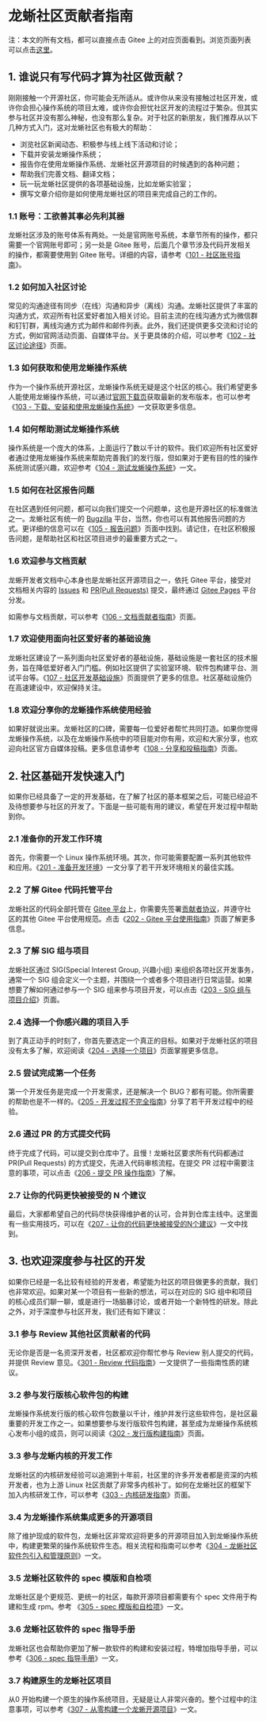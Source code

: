# 龙蜥社区贡献者指南

注：本文的所有文档，都可以直接点击 Gitee 上的对应页面看到。浏览页面列表可以点击[这里](https://gitee.com/anolis/docs/tree/main/articles)。

## 1. 谁说只有写代码才算为社区做贡献？

刚刚接触一个开源社区，你可能会无所适从。或许你从来没有接触过社区开发，或许你会担心操作系统的项目太难，或许你会担忧社区开发的流程过于繁杂。但其实参与社区并没有那么神秘，也没有那么复杂。对于社区的新朋友，我们推荐从以下几种方式入门，这对龙蜥社区也有极大的帮助：
+ 浏览社区新闻动态、积极参与线上线下活动和讨论；
+ 下载并安装龙蜥操作系统；
+ 报告你在使用龙蜥操作系统、龙蜥社区开源项目的时候遇到的各种问题；
+ 帮助我们完善文档、翻译文档；
+ 玩一玩龙蜥社区提供的各项基础设施，比如龙蜥实验室；
+ 撰写文章介绍你是如何使用龙蜥社区的项目来完成自己的工作的。

### 1.1 账号：工欲善其事必先利其器

龙蜥社区涉及的账号体系有两处。一处是官网账号系统，本章节所有的操作，都只需要一个官网账号即可；另一处是 Gitee 账号，后面几个章节涉及代码开发相关的操作，都需要使用到 Gitee 账号。详细的内容，请参考《[101 - 社区账号指南](/articles/101-accounts.md)》。

### 1.2 如何加入社区讨论

常见的沟通途径有同步（在线）沟通和异步（离线）沟通。龙蜥社区提供了丰富的沟通方式，欢迎所有社区爱好者加入相关讨论。目前主流的在线沟通方式为微信群和钉钉群，离线沟通方式为邮件和邮件列表。此外，我们还提供更多交流和讨论的方式，例如官网活动页面、自媒体平台。关于更具体的介绍，可以参考《[102 - 社区讨论途径](/articles/102-join-discussion.md)》页面。

### 1.3 如何获取和使用龙蜥操作系统

作为一个操作系统开源社区，龙蜥操作系统无疑是这个社区的核心。我们希望更多人能使用龙蜥操作系统，可以通过[官网下载页](https://openanolis.cn/download)获取最新的发布版本，也可以参考《[103 - 下载、安装和使用龙蜥操作系统](/articles/103-run-anolis-os.md)》一文获取更多信息。

### 1.4 如何帮助测试龙蜥操作系统

操作系统是一个庞大的体系，上面运行了数以千计的软件。我们欢迎所有社区爱好者通过使用龙蜥操作系统来帮助完善我们的发行版，但如果对于更有目的性的操作系统测试感兴趣，欢迎参考《[104 - 测试龙蜥操作系统](/articles/104-help-with-testing.md)》一文。

### 1.5 如何在社区报告问题

在社区遇到任何问题，都可以向我们提交一个问题单，这也是开源社区的标准做法之一。龙蜥社区有统一的 [Bugzilla](https://bugzilla.openanolis.cn/) 平台，当然，你也可以有其他报告问题的方式。更详细的信息可以在《[105 - 报告问题](/articles/105-report-issues.md)》页面中找到。请记住，在社区积极报告问题，是帮助社区和社区项目进步的最重要方式之一。

### 1.6 欢迎参与文档贡献

龙蜥开发者文档中心本身也是龙蜥社区开源项目之一，依托 Gitee 平台，接受对文档相关内容的 [Issues](https://gitee.com/anolis/docs/issues) 和 [PR(Pull Requests)](https://gitee.com/anolis/docs/pulls) 提交，最终通过 [Gitee Pages](https://gitee.com/help/articles/4136) 平台分发。

如需参与文档贡献，可以参考《[106 - 文档贡献者指南](/articles/106-contribute-to-docs.md)》页面。

### 1.7 欢迎使用面向社区爱好者的基础设施

龙蜥社区建设了一系列面向社区爱好者的基础设施，基础设施是一套社区的技术服务，旨在降低爱好者入门门槛。例如社区提供了实验室环境、软件包构建平台、测试平台等。《[107 - 社区开发基础设施](/articles/107-infra.md)》页面提供了更多的信息。社区基础设施仍在高速建设中，欢迎保持关注。

### 1.8 欢迎分享你的龙蜥操作系统使用经验

如果好就说出来。龙蜥社区的口碑，需要每一位爱好者帮忙共同打造。如果你觉得龙蜥操作系统，以及在龙蜥操作系统中的项目能对你有用，欢迎和大家分享，也欢迎向社区官方自媒体投稿。更多信息请参考《[108 - 分享和投稿指南](/articles/108-sharing-anolis-os-best-practice.md)》页面。

## 2. 社区基础开发快速入门

如果你已经具备了一定的开发基础，在了解了社区的基本框架之后，可能已经迫不及待想要参与社区的开发了。下面是一些可能有用的建议，希望在开发过程中帮助到你。

### 2.1 准备你的开发工作环境

首先，你需要一个 Linux 操作系统环境。其次，你可能需要配置一系列其他软件和应用。《[201 - 准备开发环境](/articles/201-prepare-for-developing.md)》一文分享了若干开发环境相关的最佳实践。

### 2.2 了解 Gitee 代码托管平台

龙蜥社区的代码全部托管在 [Gitee 平台](http://gitee.com/)上，你需要先签署[贡献者协议](https://openanolis.cn/pact/contributor)，并遵守社区的其他 Gitee 平台使用规范。点击《[202 - Gitee 平台使用指南](/articles/202-intro-to-gitee.md)》页面了解更多信息。

### 2.3 了解 SIG 组与项目

龙蜥社区通过 SIG(Special Interest Group, 兴趣小组) 来组织各项社区开发事务，通常一个 SIG 组会定义一个主题，并围绕一个或者多个项目进行日常运营。如果想要了解如何通过参与一个 SIG 组来参与项目开发，可以点击《[203 - SIG 组与项目介绍](/articles/203-intro-to-sig-and-openanolis-projects.md)》页面。

### 2.4 选择一个你感兴趣的项目入手

到了真正动手的时刻了，你首先要选定一个真正的目标。如果对于龙蜥社区的项目没有太多了解，欢迎阅读《[204 - 选择一个项目](/articles/204-choose-a-project.md)》页面掌握更多信息。

### 2.5 尝试完成第一个任务

第一个开发任务是完成一个开发需求，还是解决一个 BUG？都有可能。你所需要的帮助也是不一样的。《[205 - 开发过程不完全指南](/articles/205-ready-for-first-task.md)》分享了若干开发过程中的经验。

### 2.6 通过 PR 的方式提交代码

终于完成了代码，可以提交到仓库中了。且慢！龙蜥社区要求所有代码都通过 PR(Pull Requests) 的方式提交，先进入代码审核流程。在提交 PR 过程中需要注意的事项，可以点击《[206 - 提交 PR 操作指南](/articles/206-submit-codes-via-gitee-pr.md)》了解。

### 2.7 让你的代码更快被接受的 N 个建议

最后，大家都希望自己的代码尽快获得维护者的认可，合并到仓库主线中。这里面有一些实用技巧，可以在《[207 - 让你的代码更快被接受的N个建议](/articles/207-how-to-get-codes-merged.md)》一文中找到。

## 3. 也欢迎深度参与社区的开发

如果你已经是一名比较有经验的开发者，希望能为社区的项目做更多的贡献，我们也非常欢迎。如果对某一个项目有一些新的想法，可以在对应的 SIG 组中和项目的核心成员们聊一聊，或是进行一场脑暴讨论，或者开始一个新特性的研发。除此之外，对于深度参与社区开发，我们还有如下建议：

### 3.1 参与 Review 其他社区贡献者的代码

无论你是否是一名资深开发者，社区都欢迎你帮忙参与 Review 别人提交的代码，并提供 Review 意见。《[301 - Review 代码指南](/articles/301-join-code-review.md)》一文提供了一些指南性质的建议。

### 3.2 参与发行版核心软件包的构建

龙蜥操作系统发行版的核心软件包数量以千计，维护并发行这些软件包，是社区最重要的开发工作之一。如果想要参与发行版软件包构建，甚至成为龙蜥操作系统核心发布小组的成员，则可以阅读《[302 - 发行版构建指南](/articles/302-join-os-package-build.md)》页面。

### 3.3 参与龙蜥内核的开发工作

龙蜥社区的内核研发经验可以追溯到十年前，社区里的许多开发者都是资深的内核开发者，也为上游 Linux 社区贡献了非常多内核补丁。如何在龙蜥社区的框架下加入内核研发工作，可以参考《[303 - 内核研发指南](/articles/303-join-kernel-developing.md)》页面。

### 3.4 为龙蜥操作系统集成更多的开源项目

除了维护现成的软件包，龙蜥社区非常欢迎将更多的开源项目加入到龙蜥操作系统中，构建更繁荣的操作系统软件生态。相关流程和指南可以参考《[304 - 龙蜥社区软件包引入和管理原则](/articles/304-package-introduction-and-management-principles.md)》一文。

### 3.5 龙蜥社区软件的 spec 模版和自检项

龙蜥社区是个更规范、更统一的社区，每款开源项目都需要有个 spec 文件用于构建和生成 rpm。参考 《[305 - spec 模版和自检项](/articles/305-module-and-checklist-of-spec.md)》一文。

### 3.6 龙蜥社区软件的 spec 指导手册

龙蜥社区也会帮助你更加了解一款软件的构建和安装过程，特增加指导手册，可以参考《[306 - spec 指导手册](/articles/306-instruction-manual-of-spec.md)》一文。


### 3.7 构建原生的龙蜥社区项目

从0 开始构建一个原生的操作系统项目，无疑是让人非常兴奋的。整个过程中的注意事项，可以参考《[307 - 从零构建一个龙蜥开源项目](/articles/307-build-a-new-project.md)》一文。
